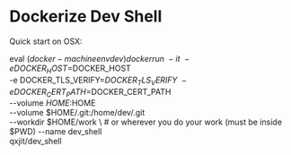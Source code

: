 Dockerize Dev Shell
===================

Quick start on OSX:
   
  eval $(docker-machine env dev)
  docker run \
    -it \
    -e DOCKER_HOST=$DOCKER_HOST \
    -e DOCKER_TLS_VERIFY=$DOCKER_TLS_VERIFY \
    -e DOCKER_CERT_PATH=$DOCKER_CERT_PATH \
    --volume $HOME:$HOME \
    --volume $HOME/.git:/home/dev/.git \
    --workdir $HOME/work \  # or wherever you do your work (must be inside $PWD)
    --name dev_shell \
    qxjit/dev_shell

